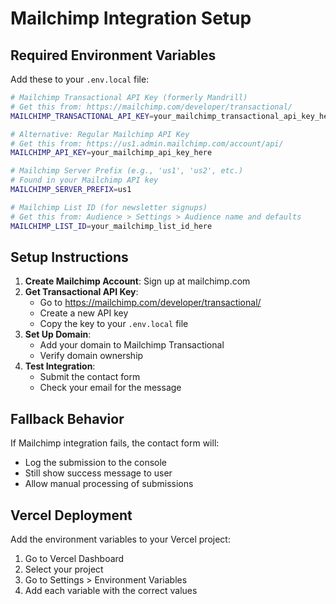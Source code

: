 # Mailchimp Integration Setup

## Required Environment Variables

Add these to your `.env.local` file:

```bash
# Mailchimp Transactional API Key (formerly Mandrill)
# Get this from: https://mailchimp.com/developer/transactional/
MAILCHIMP_TRANSACTIONAL_API_KEY=your_mailchimp_transactional_api_key_here

# Alternative: Regular Mailchimp API Key
# Get this from: https://us1.admin.mailchimp.com/account/api/
MAILCHIMP_API_KEY=your_mailchimp_api_key_here

# Mailchimp Server Prefix (e.g., 'us1', 'us2', etc.)
# Found in your Mailchimp API key
MAILCHIMP_SERVER_PREFIX=us1

# Mailchimp List ID (for newsletter signups)
# Get this from: Audience > Settings > Audience name and defaults
MAILCHIMP_LIST_ID=your_mailchimp_list_id_here
```

## Setup Instructions

1. **Create Mailchimp Account**: Sign up at mailchimp.com
2. **Get Transactional API Key**: 
   - Go to https://mailchimp.com/developer/transactional/
   - Create a new API key
   - Copy the key to your `.env.local` file
3. **Set Up Domain**: 
   - Add your domain to Mailchimp Transactional
   - Verify domain ownership
4. **Test Integration**: 
   - Submit the contact form
   - Check your email for the message

## Fallback Behavior

If Mailchimp integration fails, the contact form will:
- Log the submission to the console
- Still show success message to user
- Allow manual processing of submissions

## Vercel Deployment

Add the environment variables to your Vercel project:
1. Go to Vercel Dashboard
2. Select your project
3. Go to Settings > Environment Variables
4. Add each variable with the correct values

